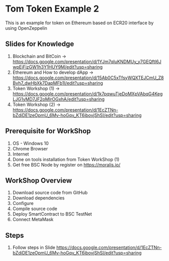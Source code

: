 # Tom Token Example 2
This is an example for token on Ethereum based on ECR20 interface by using OpenZeppelin

## Slides for Knowledge
1. Blockchain and BitCoin -> https://docs.google.com/presentation/d/1YJm7qluKNDMUy_y7GEQftl6JwpEjFizGW1h3Y1HUY9M/edit?usp=sharing
2. Ethereum and How to develop dApp -> https://docs.google.com/presentation/d/15Ab0C5xTfsyWQXTEJCmU_Z8Bvh7_dwHbXk7DapMFb1I/edit?usp=sharing
3. Token Workshop (1) -> https://docs.google.com/presentation/d/1k7pqwuTjeDoMXpVAbqG4KegLJG1yMD7JF2oMIrOGxhA/edit?usp=sharing
4. Token Workshop (2) -> https://docs.google.com/presentation/d/1EcZTNn-bZdiDE1zeOpmU_6Mv-hoGqv_KT6ibovjShSI/edit?usp=sharing

## Prerequisite for WorkShop
1. OS - Windows 10
2. Chrome Browser
3. Internet
4. Done on tools installation from Token WorkShop (1)
5. Get free BSC Node by register on https://moralis.io/

## WorkShop Overview
1. Download source code from GitHub
2. Download dependencies
3. Configure
4. Compile source code
5. Deploy SmartContract to BSC TestNet
6. Connect MetaMask

## Steps
1. Follow steps in Slide
https://docs.google.com/presentation/d/1EcZTNn-bZdiDE1zeOpmU_6Mv-hoGqv_KT6ibovjShSI/edit?usp=sharing
